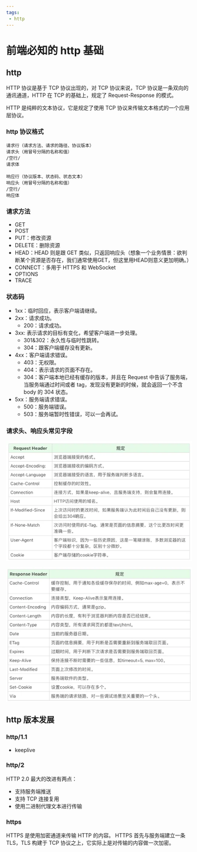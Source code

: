 ```yaml
---
tags:
 - http
---
```


# 前端必知的 http 基础

## http

HTTP 协议是基于 TCP 协议出现的，对 TCP 协议来说，TCP 协议是一条双向的通讯通道，HTTP 在 TCP 的基础上，规定了 Request-Response 的模式。

HTTP 是纯粹的文本协议，它是规定了使用 TCP 协议来传输文本格式的一个应用层协议。

### http 协议格式

```text
请求行（请求方法、请求的路径、协议版本）
请求头（用冒号分隔的名称和值）
/空行/
请求体

响应行（协议版本、状态码、状态文本）
响应头（用冒号分隔的名称和值）
/空行/
响应体
```

### 请求方法

- GET
- POST
- PUT：修改资源
- DELETE：删除资源
- HEAD：HEAD 则是跟 GET 类似，只返回响应头（想象一个业务情景：欲判断某个资源是否存在，我们通常使用GET，但这里用HEAD则意义更加明确。）
- CONNECT：多用于 HTTPS 和 WebSocket
- OPTIONS
- TRACE

### 状态码

- 1xx：临时回应，表示客户端请继续。
- 2xx：请求成功。
  - 200：请求成功。
- 3xx: 表示请求的目标有变化，希望客户端进一步处理。
  - 301&302：永久性与临时性跳转。
  - 304：跟客户端缓存没有更新。
- 4xx：客户端请求错误。
  - 403：无权限。
  - 404：表示请求的页面不存在。
  - 304：客户端本地已经有缓存的版本，并且在 Request 中告诉了服务端，当服务端通过时间或者 tag，发现没有更新的时候，就会返回一个不含 body 的 304 状态。
- 5xx：服务端请求错误。
  - 500：服务端错误。
  - 503：服务端暂时性错误，可以一会再试。

### 请求头、响应头常见字段

![picture 1](./images/dd11ef231b3da0c30d3d9a8d9356949d6e62db0a91e43814382abce59c4de6af.png)  

![picture 2](./images/49a18b9426fce1bb4be130fdbdef3e32c0306a8a2318bf8fe919c4e0779c610e.png)  

## http 版本发展

### http/1.1

- keeplive

### http/2

HTTP 2.0 最大的改进有两点：
- 支持服务端推送
- 支持 TCP 连接复用
- 使用二进制代理文本进行传输
  

### https

HTTPS 是使用加密通道来传输 HTTP 的内容。
HTTPS 首先与服务端建立一条 TLS，TLS 构建于 TCP 协议之上，它实际上是对传输的内容做一次加密。

